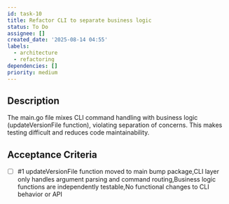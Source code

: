 ```yaml
---
id: task-10
title: Refactor CLI to separate business logic
status: To Do
assignee: []
created_date: '2025-08-14 04:55'
labels:
  - architecture
  - refactoring
dependencies: []
priority: medium
---
```


## Description

The main.go file mixes CLI command handling with business logic (updateVersionFile function), violating separation of concerns. This makes testing difficult and reduces code maintainability.

## Acceptance Criteria
<!-- AC:BEGIN -->
- [ ] #1 updateVersionFile function moved to main bump package,CLI layer only handles argument parsing and command routing,Business logic functions are independently testable,No functional changes to CLI behavior or API
<!-- AC:END -->
